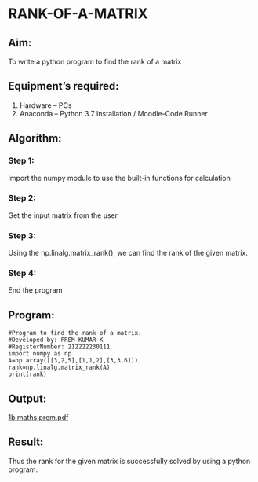 # RANK-OF-A-MATRIX

## Aim:

To write a python program to find the rank of a matrix

## Equipment’s required:

1. 	Hardware – PCs
2. 	Anaconda – Python 3.7 Installation / Moodle-Code Runner

## Algorithm:

### Step 1: 

Import the numpy module to use the built-in functions for calculation

### Step 2: 

Get the input matrix from the user

### Step 3:

Using the np.linalg.matrix_rank(), we can find the rank of the given matrix.

### Step 4:

End the program

## Program:
```
#Program to find the rank of a matrix.
#Developed by: PREM KUMAR K
#RegisterNumber: 212222230111
import numpy as np
A=np.array([[3,2,5],[1,1,2],[3,3,6]])
rank=np.linalg.matrix_rank(A)
print(rank)
```
## Output:

[1b maths prem.pdf](https://github.com/premkumarkarthikeyan/RANK-OF-A-MATRIX/files/11183493/1b.maths.prem.pdf)



## Result:
Thus the rank for the given matrix is successfully solved by  using a python program.

